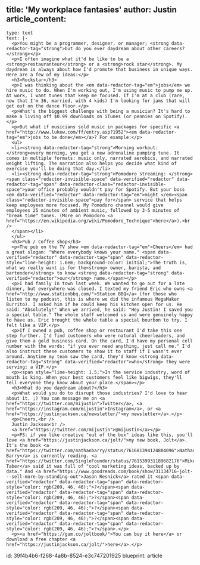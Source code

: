 title: 'My workplace fantasies'
author: Justin
article_content:
  -
    type: text
    text: |-
      <p>You might be a programmer, designer, or manager; <strong data-redactor-tag="strong">but do you ever daydream about other careers?</strong></p>
      <p>I often imagine what it'd be like to be a <strong>restauranteur</strong> or a <strong>rock star</strong>. My daydream is always about how I'd promote that business in unique ways. Here are a few of my ideas:</p>
      <h3>Rockstar</h3>
      <p>I was thinking about the <em data-redactor-tag="em">jobs</em> we hire music to do. When I'm working out, I'm using music to pump me up. At work, I want tunes that keep me focused. If I'm at a club (rare, now that I'm 36, married, with 4 kids) I'm looking for jams that will get out on the dance floor.</p>
      <p>What's the biggest challenge with being a musician? It's hard to make a living off $0.99 downloads on iTunes (or pennies on Spotify).</p>
      <p>But what if musicians sold music in packages for specific <a href="http://www.lukew.com/ff/entry.asp?1952"><em data-redactor-tag="em">jobs to be done</em></a>? For example:</p>
      <ul>
      <li><strong data-redactor-tag="strong">Morning workout: </strong>every morning, you get a new adrenaline pumping tune. It comes in multiple formats: music only, narrated aerobics, and narrated weight lifting. The narration also helps you decide what kind of exercise you'll be doing that day.</li>
      <li><strong data-redactor-tag="strong">Pomodoro streaming: </strong><span class="redactor-invisible-space" data-verified="redactor" data-redactor-tag="span" data-redactor-class="redactor-invisible-space">your office probably wouldn't pay for Spotify. But your boss <em data-verified="redactor" data-redactor-tag="em">might </em><span class="redactor-invisible-space">pay for</span> service that helps keep employees more focused. My Pomodoro channel would give employees 25 minutes of ambient music, followed by 3-5 minutes of "break time" tunes. (More on Pomodoro <a href="https://en.wikipedia.org/wiki/Pomodoro_Technique">here</a>).<br />
      </span></li>
      </ul>
      <h3>Pub / Coffee shop</h3>
      <p>The pub on the TV show <em data-redactor-tag="em">Cheers</em> had a great slogan: "Where everybody knows your name." <span data-verified="redactor" data-redactor-tag="span" data-redactor-style="line-height: 1.6em; background-color: initial;">The truth is, what we really want is for the<strong> owner, barista, and bartender</strong> to know <strong data-redactor-tag="strong" data-verified="redactor">our</strong> name.</span></p>
      <p>I had family in town last week. We wanted to go out for a late dinner, but everywhere was closed. I texted my friend Eric who owns <a href="http://www.stationbbq.com/">Station BBQ</a> (for those who listen to my podcast, this is where we did the infamous MegaMaker Burrito). I asked him if he could keep his kitchen open for us. He said: "Absolutely!" When we arrived, he said: "Hey Justin! I saved you a special table." The whole staff welcomed us and were genuinely happy to have us. Eric brought the whole table a special bourbon to try. I felt like a VIP.</p>
      <p>If I owned a pub, coffee shop or restaurant I'd take this one step further. I'd find customers who were natural cheerleaders, and give them a gold business card. On the card, I'd have my personal cell number with the words: "if you ever need anything, just call me." I'd also instruct these customers to show it to staff if I wasn't ever around. Anytime my team saw the card, they'd know <strong data-redactor-tag="strong" data-verified="redactor">who</strong> they were serving: a VIP.</p>
      <p><span style="line-height: 1.5;">In the service industry, word of mouth is king. When your best customers feel like bigwigs, they'll tell everyone they know about your place.</span></p>
      <h3>What do you daydream about?</h3>
      <p>What would you do to disrupt those industries? I'd love to hear about it. ;) You can message me on <a href="https://twitter.com/mijustin">Twitter</a>, <a href="https://instagram.com/mijustin">Instagram</a>, or <a href="https://justinjackson.ca/newsletter/">my newsletter</a>.</p>
      <p>Cheers,<br />
      Justin Jackson<br />
      <a href="https://twitter.com/mijustin">@mijustin</a></p>
      <p>PS: if you like creative "out of the box" ideas like this, you'll love <a href="https://justinjackson.ca/jolt/">my new book, Jolt</a>. It's the book <a href="https://twitter.com/nathanbarry/status/761681394124804096">Nathan Barry</a> is currently reading. <a href="https://twitter.com/SingleFounder/status/761539931189682176">Mike Taber</a> said it was full of "cool marketing ideas, backed up by data." And <a href="https://www.goodreads.com/book/show/31134716-jolt---sell-more-by-standing-out">Jason Resnick</a> rated it <span data-verified="redactor" data-redactor-tag="span" data-redactor-style="color: rgb(209, 46, 46);">?</span><span data-verified="redactor" data-redactor-tag="span" data-redactor-style="color: rgb(209, 46, 46);">?</span><span data-verified="redactor" data-redactor-tag="span" data-redactor-style="color: rgb(209, 46, 46);">?</span><span data-verified="redactor" data-redactor-tag="span" data-redactor-style="color: rgb(209, 46, 46);">?</span><span data-verified="redactor" data-redactor-tag="span" data-redactor-style="color: rgb(209, 46, 46);">?</span>.</p>
      <p><a href="https://gum.co/joltbook/">You can buy it here</a> or download a free chapter <a href="https://justinjackson.ca/jolt/">here</a>.</p>
id: 39f4b4b6-f268-4a8b-8524-e3c747201925
blueprint: article
